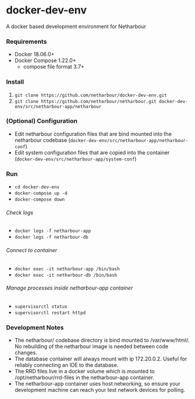 # docker-dev-env
A docker based development environment for Netharbour

### Requirements

* Docker 18.06.0+
* Docker Compose 1.22.0+
  * compose file format 3.7+

### Install
1. `git clone https://github.com/netharbour/docker-dev-env.git`
2. `git clone https://github.com/netharbour/netharbour.git docker-dev-env/src/netharbour-app/netharbour`

### (Optional) Configuration
* Edit netharbour configuration files that are bind mounted into the netharbour codebase (`docker-dev-env/src/netharbour-app/netharbour-conf`)
* Edit system configuration files that are copied into the container (`docker-dev-env/src/netharbour-app/system-conf`)

### Run
* `cd docker-dev-env`
* `docker-compose up -d`
* `docker-compose down`

###### Check logs
* `docker logs -f netharbour-app`
* `docker logs -f netharbour-db`

###### Connect to container
* `docker exec -it netharbour-app /bin/bash`
* `docker exec -it netharbour-db /bin/bash`

###### Manage processes _inside_ netharbour-app container
* `supervisorctl status`
* `supervisorctl restart httpd`

### Development Notes
* The netharbour/ codebase directory is bind mounted to /var/www/html/. No rebuilding of the netharbour image is needed between code changes.
* The database container will always mount with ip 172.20.0.2. Useful for reliably connecting an IDE to the database.
* The RRD files live in a docker volume which is mounted to /opt/netharbour/rrd-files in the netharbour-app container.
* The netharbour-app container uses host networking, so ensure your development machine can reach your test network devices for polling.
